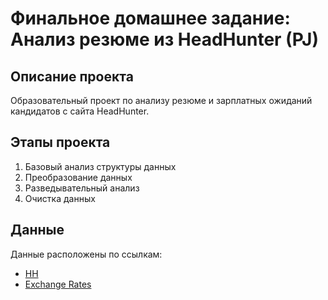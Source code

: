 # Финальное домашнее задание: Анализ резюме из HeadHunter (PJ)

## Описание проекта
Образовательный проект по анализу резюме и зарплатных ожиданий кандидатов с сайта HeadHunter.

## Этапы проекта
1. Базовый анализ структуры данных
2. Преобразование данных
3. Разведывательный анализ
4. Очистка данных

## Данные
Данные расположены по ссылкам:
* [HH](https://drive.google.com/file/d/1lnte3w_gAx_RfMn2vl6RKRaEaJEPS73Y/view?usp=sharing)
* [Exchange Rates](https://drive.google.com/file/d/1JkHGWmVC85c0gNTqT8KBEB--ZzBY3Q-X/view?usp=sharing)